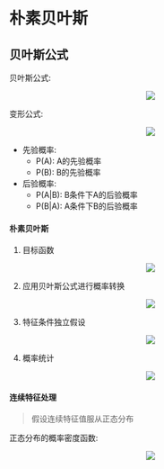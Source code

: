 # 朴素贝叶斯

## 贝叶斯公式

贝叶斯公式:

<div align="center"><img src="http://latex.codecogs.com/svg.latex?P(A\cap&space;B)=P(A)*P(B|A)=P(B)*P(A|B)" /></a></div>

变形公式:

<div align="center"><img src="http://latex.codecogs.com/svg.latex?P(B|A)=\frac{P(A|B)*P(B)}{P(A)}" /></a></div>

* 先验概率:
    * P(A): A的先验概率
    * P(B): B的先验概率
* 后验概率:
    * P(A|B): B条件下A的后验概率
    * P(B|A): A条件下B的后验概率

#### 朴素贝叶斯

1. 目标函数

<div align="center"><img src="http://latex.codecogs.com/svg.latex?C=max(P(y_{i}|x))" /></a></div>

2. 应用贝叶斯公式进行概率转换

<div align="center"><img src="http://latex.codecogs.com/svg.latex?P(y_{i}|x)=\frac{P(x|y_{i})*P(y_{i})}{P(x)}" /></a></div>

3. 特征条件独立假设

<div align="center"><img src="http://latex.codecogs.com/svg.latex?P(y_{i}|x)=\frac{\prod_{j=1}^{n}P(x_{j}|y_{i})*P(y_{i})}{P(x)}" /></a></div>

4. 概率统计

<div align="center"><img src="http://latex.codecogs.com/svg.latex?\left\{P(x_{1}|y_{i}),...,P(x_{j}|y_{i}),P(y_{i})\right\}" /></a></div>

#### 连续特征处理

> 假设连续特征值服从正态分布

正态分布的概率密度函数:

<div align="center"><img src="http://latex.codecogs.com/svg.latex?f(x)=\frac{1}{\sqrt{2\pi}\sigma}exp(-\frac{(x-\mu)^{2}}{2\sigma^{2}})" /></a></div>
